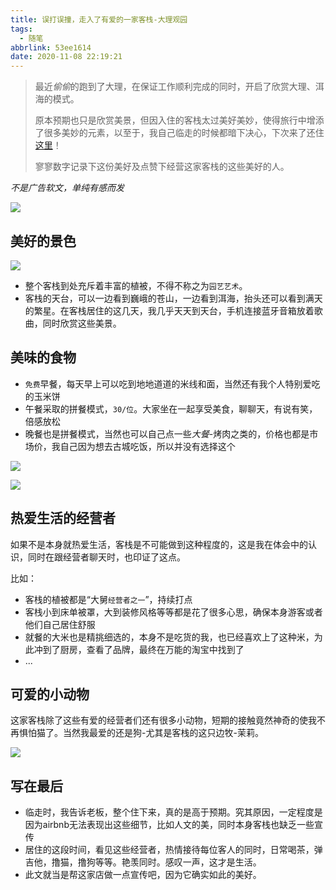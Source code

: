 ```yaml
---
title: 误打误撞，走入了有爱的一家客栈-大理观园
tags:
  - 随笔
abbrlink: 53ee1614
date: 2020-11-08 22:19:21
---
```



> 最近*偷偷*的跑到了大理，在保证工作顺利完成的同时，开启了欣赏大理、洱海的模式。
> 
> 原本预期也只是欣赏美景，但因入住的客栈太过美好美妙，使得旅行中增添了很多美妙的元素，以至于，我自己临走的时候都暗下决心，下次来了还住[这里](https://www.airbnb.cn/rooms/41162436?translate_ugc=false&source_impression_id=p3_1604844748_jlIoUDW%2FRQGtBUQu)！
> 
> 寥寥数字记录下这份美好及点赞下经营这家客栈的这些美好的人。

*不是广告软文，单纯有感而发*

![](https://static.1991421.cn/2020/2020-11-08-223842.jpeg)


## 美好的景色


![](https://static.1991421.cn/2020/2020-11-08-223145.jpeg)

- 整个客栈到处充斥着丰富的植被，不得不称之为`园艺艺术`。
- 客栈的天台，可以一边看到巍峨的苍山，一边看到洱海，抬头还可以看到满天的繁星。在客栈居住的这几天，我几乎天天到天台，手机连接蓝牙音箱放着歌曲，同时欣赏这些美景。

## 美味的食物
- `免费`早餐，每天早上可以吃到地地道道的米线和面，当然还有我个人特别爱吃的玉米饼
- 午餐采取的拼餐模式，`30/位`。大家坐在一起享受美食，聊聊天，有说有笑，倍感放松
- 晚餐也是拼餐模式，当然也可以自己点一些*大餐*-烤肉之类的，价格也都是市场价，我自己因为想去古城吃饭，所以并没有选择这个


![](https://static.1991421.cn/2020/2020-11-08-225518.jpeg)


![](https://static.1991421.cn/2020/2020-11-08-225550.jpeg)

## 热爱生活的经营者

如果不是本身就热爱生活，客栈是不可能做到这种程度的，这是我在体会中的认识，同时在跟经营者聊天时，也印证了这点。

比如：

- 客栈的植被都是“大舅`经营者之一`”，持续打点
- 客栈小到床单被罩，大到装修风格等等都是花了很多心思，确保本身游客或者他们自己居住舒服
- 就餐的大米也是精挑细选的，本身不是吃货的我，也已经喜欢上了这种米，为此冲到了厨房，查看了品牌，最终在万能的淘宝中找到了
- ...


## 可爱的小动物

这家客栈除了这些有爱的经营者们还有很多小动物，短期的接触竟然神奇的使我不再惧怕猫了。当然我最爱的还是狗-尤其是客栈的这只边牧-茉莉。


![](https://static.1991421.cn/2020/2020-11-08-225839.jpeg)


## 写在最后
- 临走时，我告诉老板，整个住下来，真的是高于预期。究其原因，一定程度是因为airbnb无法表现出这些细节，比如人文的美，同时本身客栈也缺乏一些宣传
- 居住的这段时间，看见这些经营者，热情接待每位客人的同时，日常喝茶，弹吉他，撸猫，撸狗等等。艳羡同时。感叹一声，这才是生活。
- 此文就当是帮这家店做一点宣传吧，因为它确实如此的美好。




